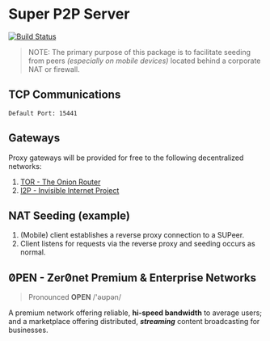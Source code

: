 # Super P2P Server

[![Build Status](https://travis-ci.org/d14na/supeer.svg?branch=master)](https://travis-ci.org/d14na/supeer)

> NOTE: The primary purpose of this package is to facilitate seeding from peers *(especially on mobile devices)* located behind a corporate NAT or firewall.

## TCP Communications

    Default Port: 15441

## Gateways

Proxy gateways will be provided for free to the following decentralized networks:

1. [TOR - The Onion Router](https://en.wikipedia.org/wiki/Tor_(anonymity_network))
2. [I2P - Invisible Internet Project](https://en.wikipedia.org/wiki/I2P)

## NAT Seeding (example)

1. (Mobile) client establishes a reverse proxy connection to a SUPeer.
2. Client listens for requests via the reverse proxy and seeding occurs as normal.

## 0̸PEN - Zer0̸net Premium & Enterprise Networks

> Pronounced  **OPEN** /'əʊpən/

A premium network offering reliable, **hi-speed bandwidth** to average users; and a marketplace offering distributed, ***streaming*** content broadcasting for businesses.
